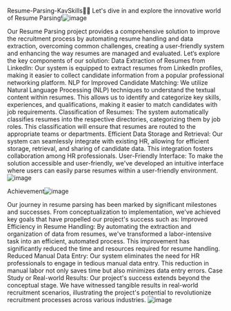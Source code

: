 Resume-Parsing-KavSkills
Let's dive in and explore the innovative world of Resume Parsing!![image](https://github.com/Aasma-Aas/Resume-Parsing-_-KavSkills/assets/125131696/0627e517-9ba8-464d-9dc1-758fcfde39e8)


Our Resume Parsing project provides a comprehensive solution to improve the recruitment process by automating resume handling and data extraction, overcoming common challenges, creating a user-friendly system and enhancing the way resumes are managed and evaluated. Let‘s explore the key components of our solution:
Data Extraction of Resumes from LinkedIn: Our system is equipped to extract resumes from LinkedIn profiles, making it easier to collect candidate information from a popular professional networking platform.
NLP for Improved Candidate Matching: We utilize Natural Language Processing (NLP) techniques to understand the textual content within resumes. This allows us to identify and categorize key skills, experiences, and qualifications, making it easier to match candidates with job requirements.
Classification of Resumes: The system automatically classifies resumes into the respective directories, categorizing them by job roles. This classification will ensure that resumes are routed to the appropriate teams or departments.
Efficient Data Storage and Retrieval: Our system can seamlessly integrate with existing HR, allowing for efficient storage, retrieval, and sharing of candidate data. This integration fosters collaboration among HR professionals.
User-Friendly Interface: To make the solution accessible and user-friendly, we've developed an intuitive interface where users can easily parse resumes within a user-friendly environment.
![image](https://github.com/Aasma-Aas/Resume-Parsing-_-KavSkills/assets/125131696/52d457bb-977d-428a-84be-19e9806edd1a)


Achievement![image](https://github.com/Aasma-Aas/Resume-Parsing-_-KavSkills/assets/125131696/28026538-84eb-4717-9586-18bfafe6dcde)

Our journey in resume parsing has been marked by significant milestones and successes. From conceptualization to implementation, we've achieved key goals that have propelled our project's success such as:
Improved Efficiency in Resume Handling: By automating the extraction and organization of data from resumes, we've transformed a labor-intensive task into an efficient, automated process. This improvement has significantly reduced the time and resources required for resume handling.
Reduced Manual Data Entry: Our system eliminates the need for HR professionals to engage in tedious manual data entry. This reduction in manual labor not only saves time but also minimizes data entry errors.
Case Study or Real-world Results: Our project's success extends beyond the conceptual stage. We have witnessed tangible results in real-world recruitment scenarios, illustrating the project's potential to revolutionize recruitment processes across various industries.
![image](https://github.com/Aasma-Aas/Resume-Parsing-_-KavSkills/assets/125131696/85a18028-6507-4146-affd-a84e4279b65f)

